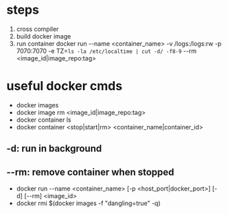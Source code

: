 # steps
1. cross compiler
2. build docker image
3. run container
docker run --name <container_name> -v /logs:/logs:rw -p 7070:7070 -e TZ=`ls -la /etc/localtime | cut -d/ -f8-9` --rm <image_id|image_repo:tag>

# useful docker cmds
- docker images
- docker image rm <image_id|image_repo:tag>
- docker container ls
- docker container <stop|start|rm> <container_name|container_id>
## -d: run in background
## --rm: remove container when stopped
- docker run --name <container_name> [-p <host_port|docker_port>] [-d] [--rm] <image_id>
- docker rmi $(docker images -f "dangling=true" -q)

